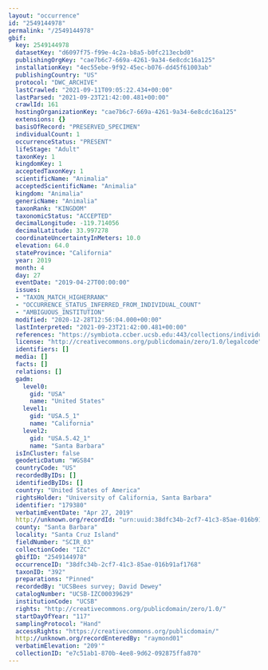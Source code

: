 ```yaml
---
layout: "occurrence"
id: "2549144978"
permalink: "/2549144978"
gbif:
  key: 2549144978
  datasetKey: "d6097f75-f99e-4c2a-b8a5-b0fc213ecbd0"
  publishingOrgKey: "cae7b6c7-669a-4261-9a34-6e8cdc16a125"
  installationKey: "4ec55ebe-9f92-45ec-b076-dd45f61003ab"
  publishingCountry: "US"
  protocol: "DWC_ARCHIVE"
  lastCrawled: "2021-09-11T09:05:22.434+00:00"
  lastParsed: "2021-09-23T21:42:00.481+00:00"
  crawlId: 161
  hostingOrganizationKey: "cae7b6c7-669a-4261-9a34-6e8cdc16a125"
  extensions: {}
  basisOfRecord: "PRESERVED_SPECIMEN"
  individualCount: 1
  occurrenceStatus: "PRESENT"
  lifeStage: "Adult"
  taxonKey: 1
  kingdomKey: 1
  acceptedTaxonKey: 1
  scientificName: "Animalia"
  acceptedScientificName: "Animalia"
  kingdom: "Animalia"
  genericName: "Animalia"
  taxonRank: "KINGDOM"
  taxonomicStatus: "ACCEPTED"
  decimalLongitude: -119.714056
  decimalLatitude: 33.997278
  coordinateUncertaintyInMeters: 10.0
  elevation: 64.0
  stateProvince: "California"
  year: 2019
  month: 4
  day: 27
  eventDate: "2019-04-27T00:00:00"
  issues:
  - "TAXON_MATCH_HIGHERRANK"
  - "OCCURRENCE_STATUS_INFERRED_FROM_INDIVIDUAL_COUNT"
  - "AMBIGUOUS_INSTITUTION"
  modified: "2020-12-28T12:56:04.000+00:00"
  lastInterpreted: "2021-09-23T21:42:00.481+00:00"
  references: "https://symbiota.ccber.ucsb.edu:443/collections/individual/index.php?occid=179380"
  license: "http://creativecommons.org/publicdomain/zero/1.0/legalcode"
  identifiers: []
  media: []
  facts: []
  relations: []
  gadm:
    level0:
      gid: "USA"
      name: "United States"
    level1:
      gid: "USA.5_1"
      name: "California"
    level2:
      gid: "USA.5.42_1"
      name: "Santa Barbara"
  isInCluster: false
  geodeticDatum: "WGS84"
  countryCode: "US"
  recordedByIDs: []
  identifiedByIDs: []
  country: "United States of America"
  rightsHolder: "University of California, Santa Barbara"
  identifier: "179380"
  verbatimEventDate: "Apr 27, 2019"
  http://unknown.org/recordId: "urn:uuid:38dfc34b-2cf7-41c3-85ae-016b91af1768"
  county: "Santa Barbara"
  locality: "Santa Cruz Island"
  fieldNumber: "SCIR_03"
  collectionCode: "IZC"
  gbifID: "2549144978"
  occurrenceID: "38dfc34b-2cf7-41c3-85ae-016b91af1768"
  taxonID: "392"
  preparations: "Pinned"
  recordedBy: "UCSBees survey; David Dewey"
  catalogNumber: "UCSB-IZC00039629"
  institutionCode: "UCSB"
  rights: "http://creativecommons.org/publicdomain/zero/1.0/"
  startDayOfYear: "117"
  samplingProtocol: "Hand"
  accessRights: "https://creativecommons.org/publicdomain/"
  http://unknown.org/recordEnteredBy: "raymond01"
  verbatimElevation: "209'"
  collectionID: "e7c51ab1-870b-4ee8-9d62-092875ffa870"
---
```

